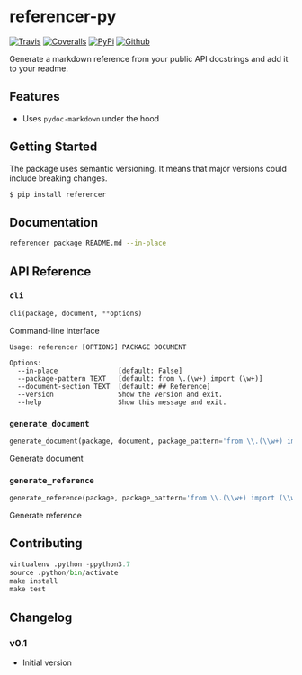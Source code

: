 # referencer-py

[![Travis](https://img.shields.io/travis/roll/referencer-py/master.svg)](https://travis-ci.org/roll/referencer-py)
[![Coveralls](http://img.shields.io/coveralls/roll/referencer-py.svg?branch=master)](https://coveralls.io/r/roll/referencer-py?branch=master)
[![PyPi](https://img.shields.io/pypi/v/referencer.svg)](https://pypi.python.org/pypi/referencer)
[![Github](https://img.shields.io/badge/github-master-brightgreen)](https://github.com/roll/referencer-py)

Generate a markdown reference from your public API docstrings and add it to your readme.

## Features

- Uses `pydoc-markdown` under the hood

## Getting Started

The package uses semantic versioning. It means that major versions  could include breaking changes.

```bash
$ pip install referencer
```

## Documentation

```bash
referencer package README.md --in-place
```

## API Reference

### `cli`
```python
cli(package, document, **options)
```
Command-line interface

```
Usage: referencer [OPTIONS] PACKAGE DOCUMENT

Options:
  --in-place               [default: False]
  --package-pattern TEXT   [default: from \.(\w+) import (\w+)]
  --document-section TEXT  [default: ## Reference]
  --version                Show the version and exit.
  --help                   Show this message and exit.
```


### `generate_document`
```python
generate_document(package, document, package_pattern='from \\.(\\w+) import (\\w+)', document_section='## API Reference')
```
Generate document

### `generate_reference`
```python
generate_reference(package, package_pattern='from \\.(\\w+) import (\\w+)')
```
Generate reference

## Contributing

```python
virtualenv .python -ppython3.7
source .python/bin/activate
make install
make test
```

## Changelog

### v0.1

- Initial version
